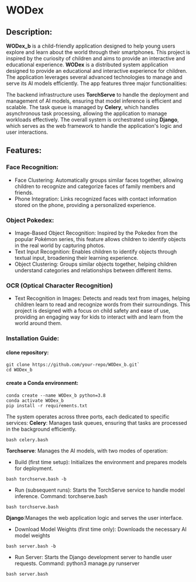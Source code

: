 # WODex 
## Description:
**WODex_b** is a child-friendly application designed to help young users explore and learn about the world through their smartphones. 
This project is inspired by the curiosity of children and aims to provide an interactive and educational experience.
**WODex** is a distributed system application designed to provide an educational and interactive experience for children. The application leverages several advanced technologies to manage and serve its AI models efficiently. The app features three major functionalities: 

The backend infrastructure uses **TorchServe** to handle the deployment and management of AI models, ensuring that model inference is efficient and scalable. The task queue is managed by **Celery**, which handles asynchronous task processing, allowing the application to manage workloads effectively. The overall system is orchestrated using **Django**, which serves as the web framework to handle the application's logic and user interactions.
## Features:
### Face Recognition:
- Face Clustering: Automatically groups similar faces together, allowing children to recognize and categorize faces of family members and friends.
- Phone Integration: Links recognized faces with contact information stored on the phone, providing a personalized experience.
### Object Pokedex:
- Image-Based Object Recognition: Inspired by the Pokedex from the popular Pokémon series, this feature allows children to identify objects in the real world by capturing photos.
- Text Input Recognition: Enables children to identify objects through textual input, broadening their learning experience.
- Object Clustering: Groups similar objects together, helping children understand categories and relationships between different items.
### OCR (Optical Character Recognition)
- Text Recognition in Images: Detects and reads text from images, helping children learn to read and recognize words from their surroundings.
This project is designed with a focus on child safety and ease of use, providing an engaging way for kids to interact with and learn from the world around them.


### Installation Guide:
#### clone repository:
```
git clone https://github.com/your-repo/WODex_b.git`
cd WODex_b
```

#### create a Conda environment:
```
conda create --name WODex_b python=3.8
conda activate WODex_b
pip install -r requirements.txt
```

The system operates across three ports, each dedicated to specific services:
**Celery**: Manages task queues, ensuring that tasks are processed in the background efficiently.
```
bash celery.bash
```

**Torchserve**: Manages the AI models, with two modes of operation:
- Build (first time setup): 
Initializes the environment and prepares models for deployment.
```
bash torchserve.bash -b
```
- Run (subsequent runs): Starts the TorchServe service to handle model inference. Command: torchserve.bash
```
bash torchserve.bash
```

**Django**:Manages the web application logic and serves the user interface.
- Download Model Weights (first time only): Downloads the necessary AI model weights
```
bash server.bash -b
```
- Run Server: Starts the Django development server to handle user requests. Command: python3 manage.py runserver
```
bash server.bash
```
